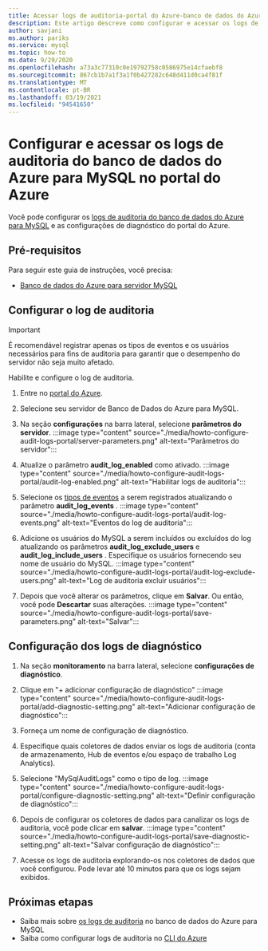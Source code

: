 ```yaml
---
title: Acessar logs de auditoria-portal do Azure-banco de dados do Azure para MySQL
description: Este artigo descreve como configurar e acessar os logs de auditoria no banco de dados do Azure para MySQL no portal do Azure.
author: savjani
ms.author: pariks
ms.service: mysql
ms.topic: how-to
ms.date: 9/29/2020
ms.openlocfilehash: a73a3c77310c0e19792758c0586975e14cfaebf8
ms.sourcegitcommit: 867cb1b7a1f3a1f0b427282c648d411d0ca4f81f
ms.translationtype: MT
ms.contentlocale: pt-BR
ms.lasthandoff: 03/19/2021
ms.locfileid: "94541650"
---
```

# <a name="configure-and-access-audit-logs-for-azure-database-for-mysql-in-the-azure-portal"></a>Configurar e acessar os logs de auditoria do banco de dados do Azure para MySQL no portal do Azure

Você pode configurar os [logs de auditoria do banco de dados do Azure para MySQL](concepts-audit-logs.md) e as configurações de diagnóstico do portal do Azure.

## <a name="prerequisites"></a>Pré-requisitos

Para seguir este guia de instruções, você precisa:

- [Banco de dados do Azure para servidor MySQL](quickstart-create-mysql-server-database-using-azure-portal.md)

## <a name="configure-audit-logging"></a>Configurar o log de auditoria

>[!IMPORTANT]
> É recomendável registrar apenas os tipos de eventos e os usuários necessários para fins de auditoria para garantir que o desempenho do servidor não seja muito afetado.

Habilite e configure o log de auditoria.

1. Entre no [portal do Azure](https://portal.azure.com/).

1. Selecione seu servidor de Banco de Dados do Azure para MySQL.

1. Na seção **configurações** na barra lateral, selecione **parâmetros do servidor**.
    :::image type="content" source="./media/howto-configure-audit-logs-portal/server-parameters.png" alt-text="Parâmetros do servidor":::

1. Atualize o parâmetro **audit_log_enabled** como ativado.
    :::image type="content" source="./media/howto-configure-audit-logs-portal/audit-log-enabled.png" alt-text="Habilitar logs de auditoria":::

1. Selecione os [tipos de eventos](concepts-audit-logs.md#configure-audit-logging) a serem registrados atualizando o parâmetro **audit_log_events** .
    :::image type="content" source="./media/howto-configure-audit-logs-portal/audit-log-events.png" alt-text="Eventos do log de auditoria":::

1. Adicione os usuários do MySQL a serem incluídos ou excluídos do log atualizando os parâmetros **audit_log_exclude_users** e **audit_log_include_users** . Especifique os usuários fornecendo seu nome de usuário do MySQL.
    :::image type="content" source="./media/howto-configure-audit-logs-portal/audit-log-exclude-users.png" alt-text="Log de auditoria excluir usuários":::

1. Depois que você alterar os parâmetros, clique em **Salvar**. Ou então, você pode **Descartar** suas alterações.
    :::image type="content" source="./media/howto-configure-audit-logs-portal/save-parameters.png" alt-text="Salvar":::

## <a name="set-up-diagnostic-logs"></a>Configuração dos logs de diagnóstico

1. Na seção **monitoramento** na barra lateral, selecione **configurações de diagnóstico**.

1. Clique em "+ adicionar configuração de diagnóstico" :::image type="content" source="./media/howto-configure-audit-logs-portal/add-diagnostic-setting.png" alt-text="Adicionar configuração de diagnóstico":::

1. Forneça um nome de configuração de diagnóstico.

1. Especifique quais coletores de dados enviar os logs de auditoria (conta de armazenamento, Hub de eventos e/ou espaço de trabalho Log Analytics).

1. Selecione "MySqlAuditLogs" como o tipo de log.
:::image type="content" source="./media/howto-configure-audit-logs-portal/configure-diagnostic-setting.png" alt-text="Definir configuração de diagnóstico":::

1. Depois de configurar os coletores de dados para canalizar os logs de auditoria, você pode clicar em **salvar**.
:::image type="content" source="./media/howto-configure-audit-logs-portal/save-diagnostic-setting.png" alt-text="Salvar configuração de diagnóstico":::

1. Acesse os logs de auditoria explorando-os nos coletores de dados que você configurou. Pode levar até 10 minutos para que os logs sejam exibidos.

## <a name="next-steps"></a>Próximas etapas

- Saiba mais sobre [os logs de auditoria](concepts-audit-logs.md) no banco de dados do Azure para MySQL
- Saiba como configurar logs de auditoria no [CLI do Azure](howto-configure-audit-logs-cli.md)